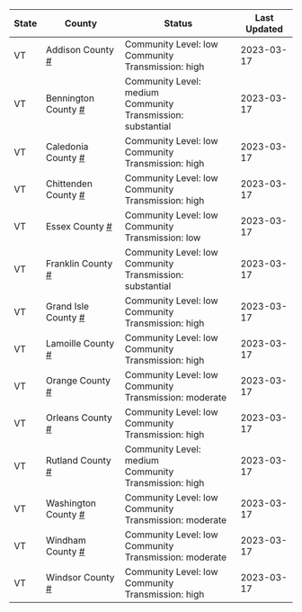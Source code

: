 State | County | Status | Last Updated
--- | --- | --- | --- 
VT | Addison County <a href="#addison_county">#</a> | <a name="addison_county"></a>Community Level: low<br/>Community Transmission: high | 2023-03-17
VT | Bennington County <a href="#bennington_county">#</a> | <a name="bennington_county"></a>Community Level: medium<br/>Community Transmission: substantial | 2023-03-17
VT | Caledonia County <a href="#caledonia_county">#</a> | <a name="caledonia_county"></a>Community Level: low<br/>Community Transmission: high | 2023-03-17
VT | Chittenden County <a href="#chittenden_county">#</a> | <a name="chittenden_county"></a>Community Level: low<br/>Community Transmission: high | 2023-03-17
VT | Essex County <a href="#essex_county">#</a> | <a name="essex_county"></a>Community Level: low<br/>Community Transmission: low | 2023-03-17
VT | Franklin County <a href="#franklin_county">#</a> | <a name="franklin_county"></a>Community Level: low<br/>Community Transmission: substantial | 2023-03-17
VT | Grand Isle County <a href="#grand_isle_county">#</a> | <a name="grand_isle_county"></a>Community Level: low<br/>Community Transmission: high | 2023-03-17
VT | Lamoille County <a href="#lamoille_county">#</a> | <a name="lamoille_county"></a>Community Level: low<br/>Community Transmission: high | 2023-03-17
VT | Orange County <a href="#orange_county">#</a> | <a name="orange_county"></a>Community Level: low<br/>Community Transmission: moderate | 2023-03-17
VT | Orleans County <a href="#orleans_county">#</a> | <a name="orleans_county"></a>Community Level: low<br/>Community Transmission: high | 2023-03-17
VT | Rutland County <a href="#rutland_county">#</a> | <a name="rutland_county"></a>Community Level: medium<br/>Community Transmission: high | 2023-03-17
VT | Washington County <a href="#washington_county">#</a> | <a name="washington_county"></a>Community Level: low<br/>Community Transmission: moderate | 2023-03-17
VT | Windham County <a href="#windham_county">#</a> | <a name="windham_county"></a>Community Level: low<br/>Community Transmission: moderate | 2023-03-17
VT | Windsor County <a href="#windsor_county">#</a> | <a name="windsor_county"></a>Community Level: low<br/>Community Transmission: high | 2023-03-17
